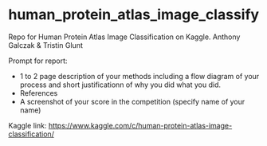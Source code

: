 # human_protein_atlas_image_classify
Repo for Human Protein Atlas Image Classification on Kaggle. Anthony Galczak &amp; Tristin Glunt


Prompt for report:
- 1 to 2 page description of your methods including a flow diagram of your process and short justificationn
  of why you did what you did.
- References
- A screenshot of your score in the competition (specify name of your name)

Kaggle link:
https://www.kaggle.com/c/human-protein-atlas-image-classification/

